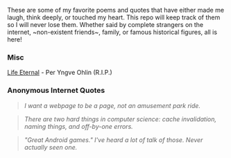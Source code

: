These are some of my favorite poems and quotes that have either made me laugh, think deeply, or touched my heart. This repo will keep track of them so I will never lose them. Whether said by complete strangers on the internet, ~non-existent friends~, family, or famous historical figures, all is here!

### Misc

[Life Eternal](life_eternal.md) - Per Yngve Ohlin (R.I.P.)

### Anonymous Internet Quotes

> *I want a webpage to be a page, not an amusement park ride.*

> *There are two hard things in computer science: cache invalidation, naming things, and off-by-one errors.*

> *"Great Android games." I've heard a lot of talk of those. Never actually seen one.*
